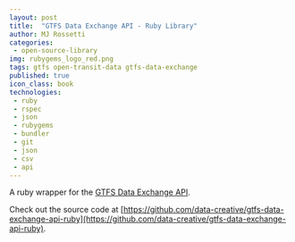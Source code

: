 ```yaml
---
layout: post
title:  "GTFS Data Exchange API - Ruby Library"
author: MJ Rossetti
categories:
 - open-source-library
img: rubygems_logo_red.png
tags: gtfs open-transit-data gtfs-data-exchange
published: true
icon_class: book
technologies:
 - ruby
 - rspec
 - json
 - rubygems
 - bundler
 - git
 - json
 - csv
 - api
---
```


A ruby wrapper for the [GTFS Data Exchange API](http://www.gtfs-data-exchange.com/api).

Check out the source code at [https://github.com/data-creative/gtfs-data-exchange-api-ruby](https://github.com/data-creative/gtfs-data-exchange-api-ruby).
